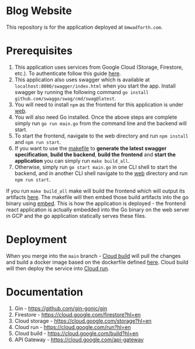 # Blog Website
This repository is for the application deployed at `bmwadforth.com`.

# Prerequisites
1. This application uses services from Google Cloud (Storage, Firestore, etc.). To authenticate follow this guide [here](https://cloud.google.com/docs/authentication/application-default-credentials).
2. This application also uses swagger which is available at `localhost:8080/swagger/index.html` when you start the app. Install swagger by running the following command `go install github.com/swaggo/swag/cmd/swag@latest`.
3. You will need to install `npm` as the frontend for this application is under [web](web).
4. You will also need Go installed. Once the above steps are complete simply run `go run main.go` from the command line and the backend will start.
5. To start the frontend, navigate to the web directory and run `npm install` and `npm run start`.
6. If you want to use the [makefile](Makefile) to **generate the latest swagger specification**, **build the backend**, **build the frontend** and **start the application** you can simply run `make build_all`.
7. Otherwise, simply run `go start main.go` in one CLI shell to start the backend, and in another CLI shell navigate to the [web](web) directory and run `npm run start`.

If you run `make build_all` make will build the frontend which will output its artifacts [here](./web/build). The makefile will then embed those build artifacts into the go binary using [embed](https://pkg.go.dev/embed). This is how the application is deployed - the frontend react application is actually embedded into the Go binary on the web server in GCP and the go application statically serves these files. 

# Deployment
When you merge into the `main` branch - [Cloud build](https://cloud.google.com/build?hl=en) will pull the changes and build a docker image based on the dockerfile defined [here](./Dockerfile). Cloud build will then deploy the service into [Cloud run](https://cloud.google.com/run?hl=en).

# Documentation
1. Gin - https://github.com/gin-gonic/gin
2. Firestore - https://cloud.google.com/firestore?hl=en
3. Cloud storage - https://cloud.google.com/storage?hl=en
4. Cloud run - https://cloud.google.com/run?hl=en
5. Cloud build - https://cloud.google.com/build?hl=en
6. API Gateway - https://cloud.google.com/api-gateway
